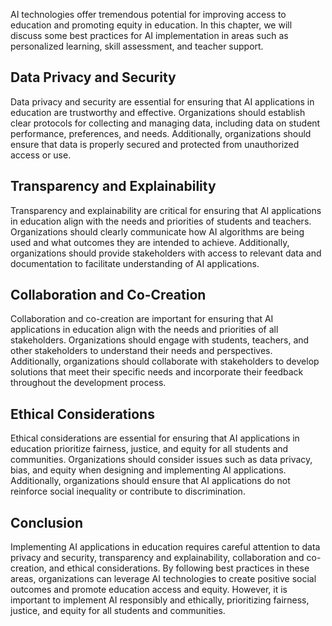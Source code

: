 

AI technologies offer tremendous potential for improving access to education and promoting equity in education. In this chapter, we will discuss some best practices for AI implementation in areas such as personalized learning, skill assessment, and teacher support.

Data Privacy and Security
-------------------------

Data privacy and security are essential for ensuring that AI applications in education are trustworthy and effective. Organizations should establish clear protocols for collecting and managing data, including data on student performance, preferences, and needs. Additionally, organizations should ensure that data is properly secured and protected from unauthorized access or use.

Transparency and Explainability
-------------------------------

Transparency and explainability are critical for ensuring that AI applications in education align with the needs and priorities of students and teachers. Organizations should clearly communicate how AI algorithms are being used and what outcomes they are intended to achieve. Additionally, organizations should provide stakeholders with access to relevant data and documentation to facilitate understanding of AI applications.

Collaboration and Co-Creation
-----------------------------

Collaboration and co-creation are important for ensuring that AI applications in education align with the needs and priorities of all stakeholders. Organizations should engage with students, teachers, and other stakeholders to understand their needs and perspectives. Additionally, organizations should collaborate with stakeholders to develop solutions that meet their specific needs and incorporate their feedback throughout the development process.

Ethical Considerations
----------------------

Ethical considerations are essential for ensuring that AI applications in education prioritize fairness, justice, and equity for all students and communities. Organizations should consider issues such as data privacy, bias, and equity when designing and implementing AI applications. Additionally, organizations should ensure that AI applications do not reinforce social inequality or contribute to discrimination.

Conclusion
----------

Implementing AI applications in education requires careful attention to data privacy and security, transparency and explainability, collaboration and co-creation, and ethical considerations. By following best practices in these areas, organizations can leverage AI technologies to create positive social outcomes and promote education access and equity. However, it is important to implement AI responsibly and ethically, prioritizing fairness, justice, and equity for all students and communities.
